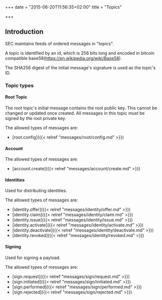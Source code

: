 +++
date = "2015-06-20T11:56:35+02:00"
title = "Topics"

+++

## Introduction

SEC maintains feeds of ordered messages in "topics".

A topic is identified by an id, which is 256 bits long and encoded in bitcoin
compatible base58(https://en.wikipedia.org/wiki/Base58).

The SHA256 digest of the initial message's signature is used as the topic's ID.

### Topic types

#### Root Topic

The root topic's initial message contains the root public key. This cannot be
changed or updated once created. All messages in this topic must be signed by the root private key.

The allowed types of messages are:
 * [root.config]({{< relref "messages/root/config.md" >}})

#### Account

The allowed types of messages are:
 * [account.create]({{< relref "messages/account/create.md" >}})

#### Identities

Used for distributing identities.

The allowed types of messages are:
 * [identity.offer]({{< relref "messages/identity/offer.md" >}})
 * [identity.claim]({{< relref "messages/identity/claim.md" >}})
 * [identity.issue]({{< relref "messages/identity/issue.md" >}})
 * [identity.activate]({{< relref "messages/identity/activate.md" >}})
 * [identity.deactivate]({{< relref "messages/identity/deactivate.md" >}})
 * [identity.revoked]({{< relref "messages/identity/revoked.md" >}})

#### Signing

Used for signing a payload.

The allowed types of messages are:
* [sign.request]({{< relref "messages/sign/request.md" >}})
* [sign.initiated]({{< relref "messages/sign/initiated.md" >}})
* [sign.performed]({{< relref "messages/sign/performed.md" >}})
* [sign.rejected]({{< relref "messages/sign/rejected.md" >}})
